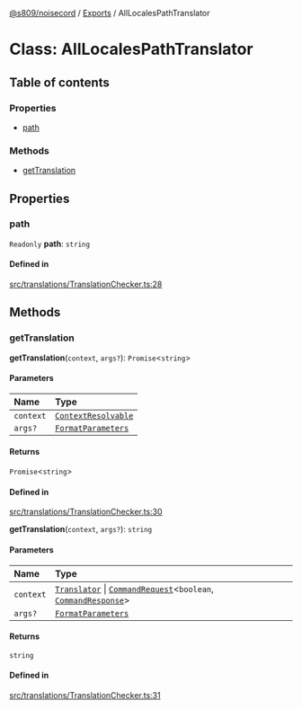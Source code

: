 [@s809/noisecord](../README.md) / [Exports](../modules.md) / AllLocalesPathTranslator

# Class: AllLocalesPathTranslator

## Table of contents

### Properties

- [path](AllLocalesPathTranslator.md#path)

### Methods

- [getTranslation](AllLocalesPathTranslator.md#gettranslation)

## Properties

### path

 `Readonly` **path**: `string`

#### Defined in

[src/translations/TranslationChecker.ts:28](https://github.com/s809/noisecord/blob/b944b1f/src/translations/TranslationChecker.ts#L28)

## Methods

### getTranslation

**getTranslation**(`context`, `args?`): `Promise`<`string`\>

#### Parameters

| Name | Type |
| :------ | :------ |
| `context` | [`ContextResolvable`](../modules/TranslatorManager.md#contextresolvable) |
| `args?` | [`FormatParameters`](../modules/Translator.md#formatparameters) |

#### Returns

`Promise`<`string`\>

#### Defined in

[src/translations/TranslationChecker.ts:30](https://github.com/s809/noisecord/blob/b944b1f/src/translations/TranslationChecker.ts#L30)

**getTranslation**(`context`, `args?`): `string`

#### Parameters

| Name | Type |
| :------ | :------ |
| `context` | [`Translator`](Translator-1.md) \| [`CommandRequest`](CommandRequest.md)<`boolean`, [`CommandResponse`](CommandResponse.md)\> |
| `args?` | [`FormatParameters`](../modules/Translator.md#formatparameters) |

#### Returns

`string`

#### Defined in

[src/translations/TranslationChecker.ts:31](https://github.com/s809/noisecord/blob/b944b1f/src/translations/TranslationChecker.ts#L31)

